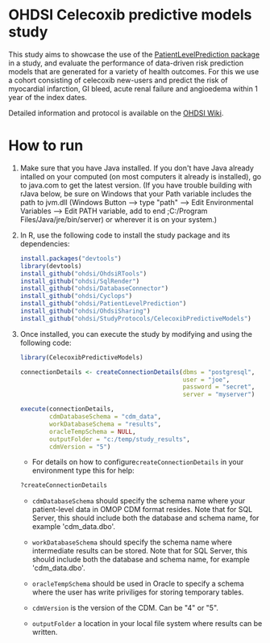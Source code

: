 OHDSI Celecoxib predictive models study
=======================================

This study aims to showcase the use of the [PatientLevelPrediction package](https://github.com/OHDSI/PatientLevelPrediction) in a study, and evaluate the performance of data-driven risk prediction models that are generated for a variety of health outcomes. For this we use a cohort consisting of celecoxib new-users and predict the risk of myocardial infarction, GI bleed, acute renal failure and angioedema within 1 year of the index dates. 

Detailed information and protocol is available on the [OHDSI Wiki](http://www.ohdsi.org/web/wiki/doku.php?id=research:celecoxib_prediction_models).

How to run
==========
1. Make sure that you have Java installed. If you don't have Java already intalled on your computed (on most computers it already is installed), go to java.com to get the latest version. (If you have trouble building with rJava below, be sure on Windows that your Path variable includes the path to jvm.dll (Windows Button --> type "path" --> Edit Environmental Variables --> Edit PATH variable, add to end ;C:/Program Files/Java/jre/bin/server) or wherever it is on your system.)

2. In R, use the following code to install the study package and its dependencies:

	```r
	install.packages("devtools")
	library(devtools)
    install_github("ohdsi/OhdsiRTools") 
    install_github("ohdsi/SqlRender")
    install_github("ohdsi/DatabaseConnector")
    install_github("ohdsi/Cyclops")
    install_github("ohdsi/PatientLevelPrediction") 
	install_github("ohdsi/OhdsiSharing")
	install_github("ohdsi/StudyProtocols/CelecoxibPredictiveModels")
	```

3. Once installed, you can execute the study by modifying and using the following code:

	```r
	library(CelecoxibPredictiveModels)

	connectionDetails <- createConnectionDetails(dbms = "postgresql",
												 user = "joe",
												 password = "secret",
												 server = "myserver")

	execute(connectionDetails,
			cdmDatabaseSchema = "cdm_data",
			workDatabaseSchema = "results",
			oracleTempSchema = NULL,
			outputFolder = "c:/temp/study_results",
			cdmVersion = "5")
	```

	* For details on how to configure```createConnectionDetails``` in your environment type this for help:
	```r
	?createConnectionDetails
	```

	* ```cdmDatabaseSchema``` should specify the schema name where your patient-level data in OMOP CDM format resides. Note that for SQL Server, this should include both the database and schema name, for example 'cdm_data.dbo'.
	
	* ```workDatabaseSchema``` should specify the schema name where intermediate results can be stored. Note that for SQL Server, this should include both the database and schema name, for example 'cdm_data.dbo'.

	* ```oracleTempSchema``` should be used in Oracle to specify a schema where the user has write priviliges for storing temporary tables.

	* ```cdmVersion``` is the version of the CDM. Can be "4" or "5".
	
	* ```outputFolder``` a location in your local file system where results can be written.


